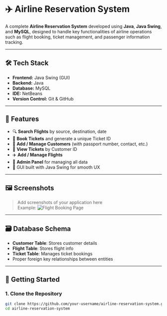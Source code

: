 # ✈️ Airline Reservation System

A complete **Airline Reservation System** developed using **Java**, **Java Swing**, and **MySQL**, designed to handle key functionalities of airline operations such as flight booking, ticket management, and passenger information tracking.

---

## 🛠️ Tech Stack

- **Frontend:** Java Swing (GUI)
- **Backend:** Java
- **Database:** MySQL
- **IDE:** NetBeans
- **Version Control:** Git & GitHub

---

## 🎯 Features

- 🔍 **Search Flights** by source, destination, date
- 🧾 **Book Tickets** and generate a unique Ticket ID
- 👤 **Add / Manage Customers** (with passport number, contact, etc.)
- 📄 **View Tickets** by Customer ID
- ✈️ **Add / Manage Flights**
- 📂 **Admin Panel** for managing all data
- 🧹 GUI built with Java Swing for smooth UX

---

## 🖼️ Screenshots

> Add screenshots of your application here  
> Example:
> ![Flight Booking Page](screenshots/booking-page.png)

---

## 🗃️ Database Schema

- **Customer Table**: Stores customer details
- **Flight Table**: Stores flight info
- **Ticket Table**: Manages ticket bookings
- Proper foreign key relationships between entities

---

## 🚀 Getting Started

### 1. Clone the Repository

```bash
git clone https://github.com/your-username/airline-reservation-system.git
cd airline-reservation-system
